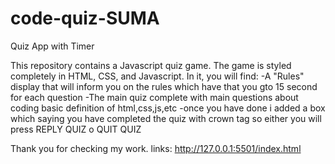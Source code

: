 # code-quiz-SUMA
Quiz App with Timer

This repository contains a Javascript quiz game. 
The game is styled completely in HTML, CSS, and Javascript. 
In it, you will find:
-A "Rules" display that will inform you on the rules which have that you gto 15 second for each question 
-The main quiz complete with main questions about coding basic definition of html,css,js,etc
-once you have done i added a box which saying you have completed the quiz with crown tag so either you will 
press REPLY QUIZ o QUIT QUIZ 

Thank you for checking my work.
links:
http://127.0.0.1:5501/index.html